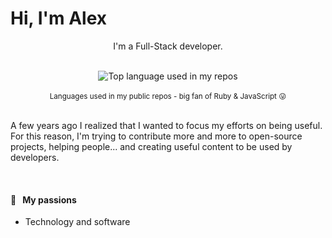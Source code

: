 
# Hi, I'm Alex

<p align="center">
I'm a Full-Stack developer.
</p>
</br>


<div align="center">
  <img width="" src="https://github-readme-stats.vercel.app/api/top-langs/?username=AlxFrst&layout=compact&hide_title=1&card_width=300" alt="Top language used in my repos" />
  <br />
  </br>
  <small>Languages used in my public repos - big fan of Ruby & JavaScript 😛</small>
  <br />
  <br />
</div>

A few years ago I realized that I wanted to focus my efforts on being useful. For this reason, I'm trying to contribute more and more to open-source projects, helping people... and creating useful content to be used by developers.

<br />


#### 🧡 &nbsp;&nbsp;My passions

* Technology and software

